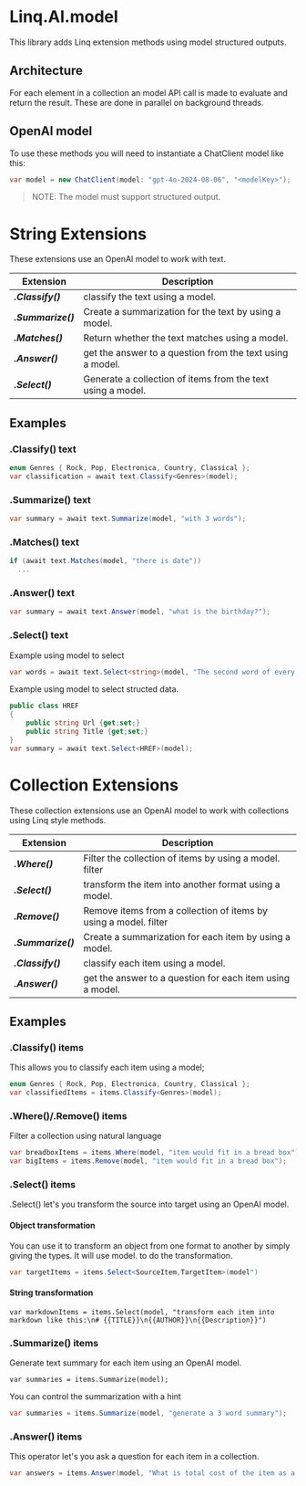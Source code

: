 # Linq.AI.model
This library adds Linq extension methods using model structured outputs. 

## Architecture
For each element in a collection an model API call is made to evaluate and return the result. These are done in parallel on background threads.

## OpenAI model
To use these methods you will need to instantiate a ChatClient model like this:
```csharp
var model = new ChatClient(model: "gpt-4o-2024-08-06", "<modelKey>");
```
> NOTE: The model must support structured output.

# String Extensions
These extensions use an OpenAI model to work with text.

| Extension | Description | 
| ----------| ------------|
| ***.Classify()*** | classify the text using a model. |
| ***.Summarize()*** | Create a summarization for the text by using a model. |
| ***.Matches()*** | Return whether the text matches using a model. |
| ***.Answer()*** | get the answer to a question from the text using a model. |
| ***.Select()*** | Generate a collection of items from the text using a model. |

## Examples

### .Classify() text

```csharp
enum Genres { Rock, Pop, Electronica, Country, Classical };
var classification = await text.Classify<Genres>(model);
```

### .Summarize() text

```csharp
var summary = await text.Summarize(model, "with 3 words");
```

### .Matches() text

```csharp
if (await text.Matches(model, "there is date"))
  ...
```

### .Answer() text

```csharp
var summary = await text.Answer(model, "what is the birthday?");
```

### .Select() text

Example using model to select 
```csharp
var words = await text.Select<string>(model, "The second word of every paragraph");
```

Example using model to select structed data.
```csharp
public class HREF 
{ 
	public string Url {get;set;}
	public string Title {get;set;}
}
var summary = await text.Select<HREF>(model);
```

# Collection Extensions 
These collection extensions use an OpenAI model to work with collections using Linq style methods.

| Extension | Description | 
| ----------| ------------|
| ***.Where()*** | Filter the collection of items by using a model. filter |
| ***.Select()*** | transform the item into another format using a model. |
| ***.Remove()*** | Remove items from a collection of items by using a model. filter |
| ***.Summarize()*** | Create a summarization for each item by using a model. |
| ***.Classify()*** | classify each item using a model. |
| ***.Answer()*** | get the answer to a question for each item using a model. |

## Examples

### .Classify() items
This allows you to classify each item using a model;
```csharp
enum Genres { Rock, Pop, Electronica, Country, Classical };
var classifiedItems = items.Classify<Genres>(model);
```

### .Where()/.Remove() items
Filter a collection using natural language
```csharp
var breadboxItems = items.Where(model, "item would fit in a bread box");
var bigItems = items.Remove(model, "item would fit in a bread box");
```

### .Select() items
.Select() let's you transform the source into target using an OpenAI model.

#### Object transformation
You can use it to transform an object from one format to another by simply giving the types. It will use model. to do the transformation.
```csharp
var targetItems = items.Select<SourceItem,TargetItem>(model")
```

#### String transformation
```chsarp
var markdownItems = items.Select(model, "transform each item into markdown like this:\n# {{TITLE}}\n{{AUTHOR}}\n{{Description}}")
```

### .Summarize() items
Generate text summary for each item using an OpenAI model.

```chsarp
var summaries = items.Summarize(model);
```

You can control the summarization with a hint
```csharp
var summaries = items.Summarize(model, "generate a 3 word summary");
```

### .Answer() items
This operator let's you ask a question for each item in a collection.
```csharp
var answers = items.Answer(model, "What is total cost of the item as a float?").Select(answer => Convert.ToFloat(answer));
```

